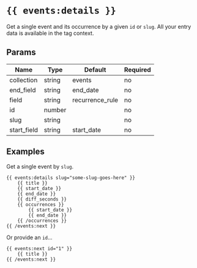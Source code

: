 
# `{{ events:details }}`

Get a single event and its occurrence by a given `id` or `slug`. All your entry data is available in the tag context.

## Params

| Name        | Type   | Default         | Required |
|-------------|--------|-----------------|----------|
| collection  | string | events          | no       |
| end_field   | string | end_date        | no       |
| field       | string | recurrence_rule | no       |
| id          | number |                 | no       |
| slug        | string |                 | no       |
| start_field | string | start_date      | no       |

## Examples

Get a single event by `slug`.

```
{{ events:details slug="some-slug-goes-here" }}
    {{ title }}
    {{ start_date }}
    {{ end_date }}
    {{ diff_seconds }}
    {{ occurrences }}
        {{ start_date }}
        {{ end_date }}
    {{ /occurrences }}
{{ /events:next }}
```

Or provide an `id`...

```
{{ events:next id="1" }}
    {{ title }}
{{ /events:next }}
```